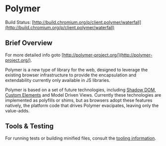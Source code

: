 # Polymer

Build Status:
[http://build.chromium.org/p/client.polymer/waterfall](http://build.chromium.org/p/client.polymer/waterfall)

## Brief Overview

For more detailed info goto
[http://polymer-project.org/](http://polymer-project.org/).

Polymer is a new type of library for the web, designed to leverage the existing
browser infrastructure to provide the encapsulation and extendability currently
only available in JS libraries.

Polymer is based on a set of future technologies, including [Shadow
DOM](https://dvcs.w3.org/hg/webcomponents/raw-file/tip/spec/shadow/index.html),
[Custom
Elements](https://dvcs.w3.org/hg/webcomponents/raw-file/tip/spec/custom/index.html)
and Model Driven Views. Currently these technologies are implemented as
polyfills or shims, but as browsers adopt these features natively, the platform
code that drives Polymer evacipates, leaving only the value-adds.

## Tools & Testing

For running tests or building minified files, consult the [tooling
information](http://polymer-project.org/tooling-strategy.html).
